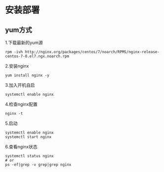 
# 安装部署
## yum方式
1.下载最新的yum源
```
rpm -ivh http://nginx.org/packages/centos/7/noarch/RPMS/nginx-release-centos-7-0.el7.ngx.noarch.rpm
```

2.安装nginx
```
yum install nginx -y
```

3.加入开机自启
```
systemctl enable nginx
```

4.检查nginx配置
```
nginx -t
```

5.启动
```
systemctl enable nginx
systemctl start nginx
```

6.查看nginx状态
```
systemctl status nginx
# or
ps -ef|grep -v grep|grep nginx
```